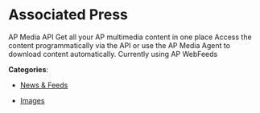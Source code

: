 # Associated Press


AP Media API Get all your AP multimedia content in one place Access the content programmatically via the API or use the AP Media Agent to download content automatically. Currently using AP WebFeeds



**Categories**:

- [News & Feeds](https://github.com/apis-list/apis-list#news-and-feeds)

- [Images](https://github.com/apis-list/apis-list#images)



